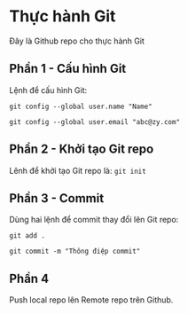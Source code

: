 # Thực hành Git
Đây là Github repo cho thực hành Git

## Phần 1 - Cấu hình Git

Lệnh để cấu hình Git:

```
git config --global user.name "Name"

git config --global user.email "abc@zy.com"
```

## Phần 2 - Khởi tạo Git repo
Lênh để khởi tạo Git repo là: `git init`

## Phần 3 - Commit 
Dùng hai lệnh để commit thay đổi lên Git repo:

```
git add .

git commit -m "Thông điệp commit"
```

## Phần 4
Push local repo lên Remote repo trên Github.
